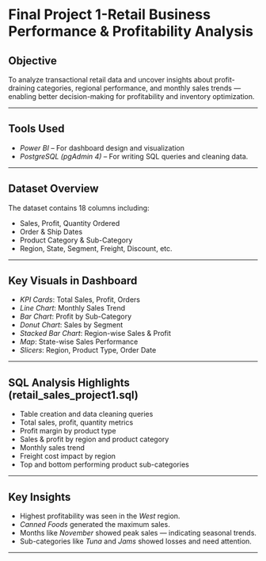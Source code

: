 # Final Project 1-Retail Business Performance & Profitability Analysis

## Objective
To analyze transactional retail data and uncover insights about profit-draining categories, regional performance, and monthly sales trends — enabling better decision-making for profitability and inventory optimization.

---

## Tools Used
- *Power BI* – For dashboard design and visualization
- *PostgreSQL (pgAdmin 4)* – For writing SQL queries and cleaning data.

---

## Dataset Overview
The dataset contains 18 columns including:
- Sales, Profit, Quantity Ordered
- Order & Ship Dates
- Product Category & Sub-Category
- Region, State, Segment, Freight, Discount, etc.

---

## Key Visuals in Dashboard
- *KPI Cards*: Total Sales, Profit, Orders
- *Line Chart*: Monthly Sales Trend
- *Bar Chart*: Profit by Sub-Category
- *Donut Chart*: Sales by Segment
- *Stacked Bar Chart*: Region-wise Sales & Profit
- *Map*: State-wise Sales Performance
- *Slicers*: Region, Product Type, Order Date

---

## SQL Analysis Highlights (retail_sales_project1.sql)
- Table creation and data cleaning queries
- Total sales, profit, quantity metrics
- Profit margin by product type
- Sales & profit by region and product category
- Monthly sales trend
- Freight cost impact by region
- Top and bottom performing product sub-categories

---

## Key Insights
- Highest profitability was seen in the *West* region.
- *Canned Foods* generated the maximum sales.
- Months like *November* showed peak sales — indicating seasonal trends.
- Sub-categories like *Tuna* and *Jams* showed losses and need attention.

---

